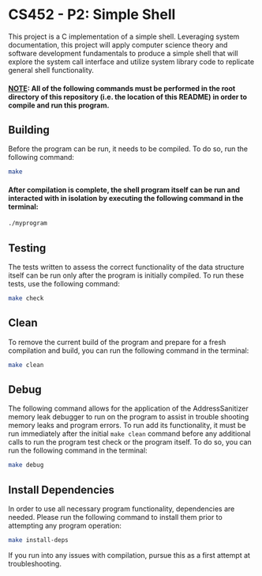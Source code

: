 # CS452 - P2: Simple Shell

This project is a C implementation of a simple shell. Leveraging system documentation, this project will apply computer science theory and software development fundamentals to produce a simple shell that will explore the system call interface and utilize system library code to replicate general shell functionality.

#### <u>NOTE</u>: All of the following commands must be performed in the root directory of this repository (i.e. the location of this README) in order to compile and run this program.

## Building

Before the program can be run, it needs to be compiled. To do so, run the following command:

```bash
make
```

#### After compilation is complete, the shell program itself can be run and interacted with in isolation by executing the following command in the terminal:

```bash
./myprogram
```

## Testing

The tests written to assess the correct functionality of the data structure itself can be run only after the program is initially compiled. To run these tests, use the following command:

```bash
make check
```

## Clean

To remove the current build of the program and prepare for a fresh compilation and build, you can run the following command in the terminal:

```bash
make clean
```

## Debug

The following command allows for the application of the AddressSanitizer memory leak debugger to run on the program to assist in trouble shooting memory leaks and program errors. To run add its functionality, it must be run immediately after the initial `make clean` command before any additional calls to run the program test check or the program itself. To do so, you can run the following command in the terminal: 

```bash
make debug
```

## Install Dependencies

In order to use all necessary program functionality, dependencies are needed.  Please run the following command to install them prior to attempting any program operation:

```bash
make install-deps
```

If you run into any issues with compilation, pursue this as a first attempt at troubleshooting.

<br></br>